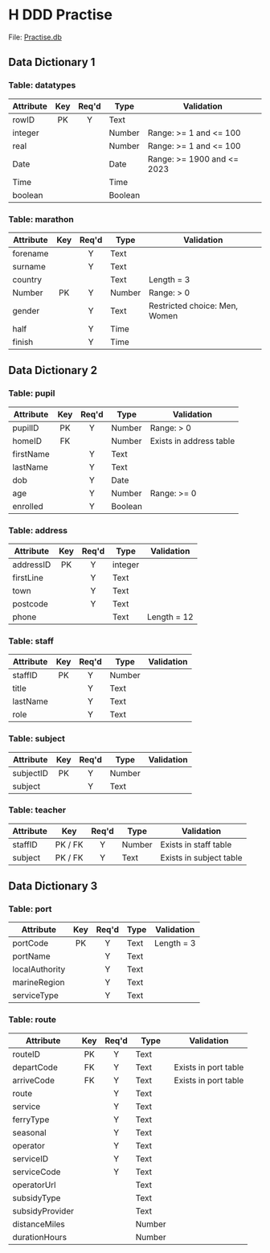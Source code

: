 # H DDD Practise


File: [Practise.db](../../../n5/ddd/N5-DDD-Practise/assets/Practise.db "Download file")


## Data Dictionary 1

### Table: datatypes

| Attribute | Key   | Req'd | Type    | Validation |
| --------- | :---: | :---: | ----    | ---------- |
| rowID     | PK    | Y     | Text    | |
| integer   |       |       | Number  | Range: >= 1 and <= 100 |
| real      |       |       | Number  | Range: >= 1 and <= 100 |
| Date      |       |       | Date    | Range: >= 1900 and <= 2023 |
| Time      |       |       | Time    | |
| boolean   |       |       | Boolean | |


### Table: marathon

| Attribute | Key   | Req'd | Type   | Validation |
| --------- | :---: | :---: | ----   | ---------- |
| forename  |       | Y     | Text   | |
| surname   |       | Y     | Text   | |
| country   |       |       | Text   | Length = 3 |
| Number    | PK    | Y     | Number | Range: > 0 |
| gender    |       | Y     | Text   | Restricted choice: Men, Women |
| half      |       | Y     | Time   | |
| finish    |       | Y     | Time   | |


## Data Dictionary 2

### Table: pupil

| Attribute | Key   | Req'd | Type    | Validation |
| --------- | :---: | :---: | ----    | ---------- |
| pupilID   | PK    | Y     | Number  | Range: > 0 |
| homeID    | FK    |       | Number  | Exists in address table |
| firstName |       | Y     | Text    | |
| lastName  |       | Y     | Text    | |
| dob       |       | Y     | Date    | |
| age       |       | Y     | Number  | Range: >= 0 |
| enrolled  |       | Y     | Boolean | |


### Table: address

| Attribute | Key   | Req'd | Type    | Validation |
| --------- | :---: | :---: | ----    | ---------- |
| addressID | PK    | Y     | integer | |
| firstLine |       | Y     | Text    | |
| town      |       | Y     | Text    | |
| postcode  |       | Y     | Text    | |
| phone     |       |       | Text    | Length = 12 |


### Table: staff

| Attribute | Key   | Req'd | Type   | Validation |
| --------- | :---: | :---: | ----   | ---------- |
| staffID   | PK    | Y     | Number | |
| title     |       | Y     | Text   | |
| lastName  |       | Y     | Text   | |
| role      |       | Y     | Text   | |


### Table: subject

| Attribute | Key   | Req'd | Type   | Validation |
| --------- | :---: | :---: | ----   | ---------- |
| subjectID | PK    | Y     | Number | |
| subject   |       | Y     | Text   | |


### Table: teacher

| Attribute | Key     | Req'd | Type   | Validation |
| --------- | :---:   | :---: | ----   | ---------- |
| staffID   | PK / FK | Y     | Number | Exists in staff table |
| subject   | PK / FK | Y     | Text   | Exists in subject table |


## Data Dictionary 3

### Table: port

| Attribute      | Key   | Req'd | Type | Validation |
| ---------      | :---: | :---: | ---- | ---------- |
| portCode       | PK    | Y     | Text | Length = 3 |
| portName       |       | Y     | Text | |
| localAuthority |       | Y     | Text | |
| marineRegion   |       | Y     | Text | |
| serviceType    |       | Y     | Text | |


### Table: route

| Attribute       | Key   | Req'd | Type   | Validation |
| ---------       | :---: | :---: | ----   | ---------- |
| routeID         | PK    | Y     | Text   | |
| departCode      | FK    | Y     | Text   | Exists in port table |
| arriveCode      | FK    | Y     | Text   | Exists in port table |
| route           |       | Y     | Text   | |
| service         |       | Y     | Text   | |
| ferryType       |       | Y     | Text   | |
| seasonal        |       | Y     | Text   | |
| operator        |       | Y     | Text   | |
| serviceID       |       | Y     | Text   | |
| serviceCode     |       | Y     | Text   | |
| operatorUrl     |       |       | Text   | |
| subsidyType     |       |       | Text   | |
| subsidyProvider |       |       | Text   | |
| distanceMiles   |       |       | Number | |
| durationHours   |       |       | Number | |
